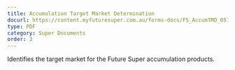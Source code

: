 ```yaml
---
title: Accumulation Target Market Determination
docurl: https://content.myfuturesuper.com.au/forms-docs/FS_AccumTMD_05102021.pdf
type: PDF
category: Super Documents
order: 3
---
```


Identifies the target market for the Future Super accumulation products.

